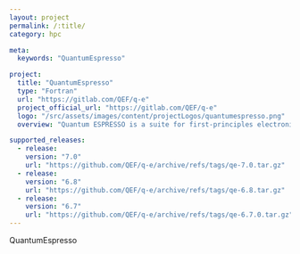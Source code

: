 ```yaml
---
layout: project
permalink: /:title/
category: hpc

meta:
  keywords: "QuantumEspresso"

project:
  title: "QuantumEspresso"
  type: "Fortran"
  url: "https://gitlab.com/QEF/q-e"
  project_official_url: "https://gitlab.com/QEF/q-e"
  logo: "/src/assets/images/content/projectLogos/quantumespresso.png"
  overview: "Quantum ESPRESSO is a suite for first-principles electronic-structure calculations and materials modeling, distributed for free and as free software under the GNU General Public License."

supported_releases:
  - release:
    version: "7.0"
    url: "https://github.com/QEF/q-e/archive/refs/tags/qe-7.0.tar.gz"
  - release:
    version: "6.8"
    url: "https://github.com/QEF/q-e/archive/refs/tags/qe-6.8.tar.gz"
  - release:
    version: "6.7"
    url: "https://github.com/QEF/q-e/archive/refs/tags/qe-6.7.0.tar.gz"
---
```


<p>QuantumEspresso</p>
